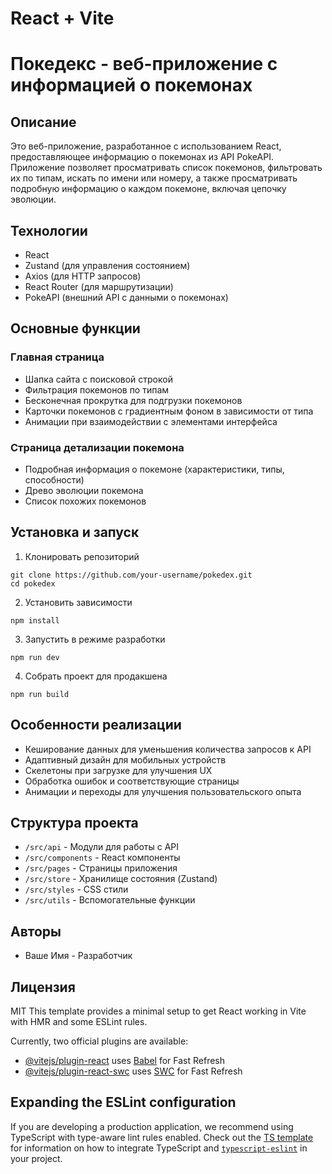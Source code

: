 # React + Vite
# Покедекс - веб-приложение с информацией о покемонах

## Описание

Это веб-приложение, разработанное с использованием React, предоставляющее информацию о покемонах из API PokeAPI. Приложение позволяет просматривать список покемонов, фильтровать их по типам, искать по имени или номеру, а также просматривать подробную информацию о каждом покемоне, включая цепочку эволюции.

## Технологии

- React
- Zustand (для управления состоянием)
- Axios (для HTTP запросов)
- React Router (для маршрутизации)
- PokeAPI (внешний API с данными о покемонах)

## Основные функции

### Главная страница
- Шапка сайта с поисковой строкой
- Фильтрация покемонов по типам
- Бесконечная прокрутка для подгрузки покемонов
- Карточки покемонов с градиентным фоном в зависимости от типа
- Анимации при взаимодействии с элементами интерфейса

### Страница детализации покемона
- Подробная информация о покемоне (характеристики, типы, способности)
- Древо эволюции покемона
- Список похожих покемонов

## Установка и запуск

1. Клонировать репозиторий
```
git clone https://github.com/your-username/pokedex.git
cd pokedex
```

2. Установить зависимости
```
npm install
```

3. Запустить в режиме разработки
```
npm run dev
```

4. Собрать проект для продакшена
```
npm run build
```

## Особенности реализации

- Кеширование данных для уменьшения количества запросов к API
- Адаптивный дизайн для мобильных устройств
- Скелетоны при загрузке для улучшения UX
- Обработка ошибок и соответствующие страницы
- Анимации и переходы для улучшения пользовательского опыта

## Структура проекта

- `/src/api` - Модули для работы с API
- `/src/components` - React компоненты
- `/src/pages` - Страницы приложения
- `/src/store` - Хранилище состояния (Zustand)
- `/src/styles` - CSS стили
- `/src/utils` - Вспомогательные функции

## Авторы

- Ваше Имя - Разработчик

## Лицензия

MIT
This template provides a minimal setup to get React working in Vite with HMR and some ESLint rules.

Currently, two official plugins are available:

- [@vitejs/plugin-react](https://github.com/vitejs/vite-plugin-react/blob/main/packages/plugin-react) uses [Babel](https://babeljs.io/) for Fast Refresh
- [@vitejs/plugin-react-swc](https://github.com/vitejs/vite-plugin-react/blob/main/packages/plugin-react-swc) uses [SWC](https://swc.rs/) for Fast Refresh

## Expanding the ESLint configuration

If you are developing a production application, we recommend using TypeScript with type-aware lint rules enabled. Check out the [TS template](https://github.com/vitejs/vite/tree/main/packages/create-vite/template-react-ts) for information on how to integrate TypeScript and [`typescript-eslint`](https://typescript-eslint.io) in your project.
